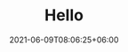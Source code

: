 ---
title: "Hello"
date: 2021-06-09T08:06:25+06:00
description: Sample post with multiple images, embedded video ect.
menu:
  sidebar:
    name: Hello
    identifier: rich-content
    parent: blogs
    weight: 10
hero: images/forest.jpg
---
